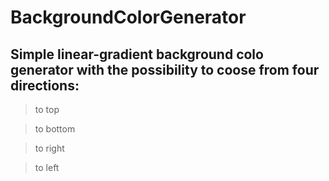 # BackgroundColorGenerator

## Simple linear-gradient background colo generator with the possibility to coose from four directions:
  >to top
  
  >to bottom
  
  >to right
  
  >to left
